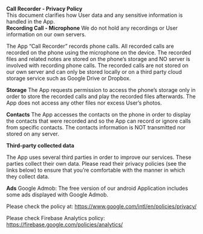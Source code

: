 **Call Recorder - Privacy Policy**<br>
This document clarifies how User data and any sensitive information is handled in the App.
<br>
**Recording Call - Microphone**
We do not hold any recordings or User information on our own servers.

The App “Call Recorder” records phone calls. All recorded calls are recorded on the phone using the microphone on the device. The recorded files and related notes are stored on the phone’s storage and NO server is involved with recording phone calls. The recorded calls are not stored on our own server and can only be stored locally or on a third party cloud storage service such as Google Drive or Dropbox.



**Storage**
The App requests permission to access the phone’s storage only in order to store the recorded calls and play the recorded files afterwards. The App does not access any other files nor excess User’s photos.


**Contacts**
The App accesses the contacts on the phone in order to display the contacts that were recorded and so the App can record or ignore calls from specific contacts. The contacts information is NOT transmitted nor stored on any server.

**Third-party collected data**

The App uses several third parties in order to improve our services. These parties collect their own data. Please read their privacy policies (see the links below) to ensure that you’re comfortable with the manner in which they collect data.

**Ads**
Google Admob: The free version of our android Application includes some ads displayed with Google Admob.

Please check the policy at:  https://www.google.com/intl/en/policies/privacy/

Please check Firebase Analytics policy: https://firebase.google.com/policies/analytics/
